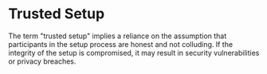 # Trusted Setup

The term "trusted setup" implies a reliance on the assumption that participants in the setup process are honest and not
colluding. If the integrity of the setup is compromised, it may result in security vulnerabilities or privacy breaches.